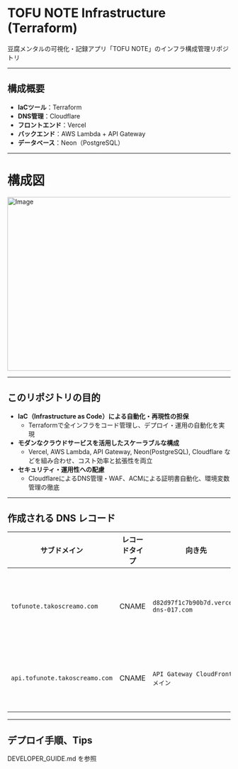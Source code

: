 # TOFU NOTE Infrastructure (Terraform)
豆腐メンタルの可視化・記録アプリ「TOFU NOTE」のインフラ構成管理リポジトリ

---

## 構成概要

- **IaCツール**：Terraform
- **DNS管理**：Cloudflare
- **フロントエンド**：Vercel
- **バックエンド**：AWS Lambda + API Gateway
- **データベース**：Neon（PostgreSQL）

---

# 構成図
<img width="1016" height="392" alt="Image" src="https://github.com/user-attachments/assets/4625d3ea-3a1c-4708-a60f-2b7cab05959e" />

---

## このリポジトリの目的

- **IaC（Infrastructure as Code）による自動化・再現性の担保**
  - Terraformで全インフラをコード管理し、デプロイ・運用の自動化を実現
- **モダンなクラウドサービスを活用したスケーラブルな構成**
  - Vercel, AWS Lambda, API Gateway, Neon(PostgreSQL), Cloudflare などを組み合わせ、コスト効率と拡張性を両立
- **セキュリティ・運用性への配慮**
  - CloudflareによるDNS管理・WAF、ACMによる証明書自動化、環境変数管理の徹底

---

## 作成される DNS レコード

| サブドメイン                   | レコードタイプ | 向き先                         | 用途      |
| ------------------------ | ------- | --------------------------- | ------- |
| `tofunote.takoscreamo.com` | CNAME   | `d82d97f1c7b90b7d.vercel-dns-017.com` | フロントエンド |
| `api.tofunote.takoscreamo.com` | CNAME   | `API Gateway CloudFrontドメイン` | バックエンド  |

---

## デプロイ手順、Tips

DEVELOPER_GUIDE.md を参照
